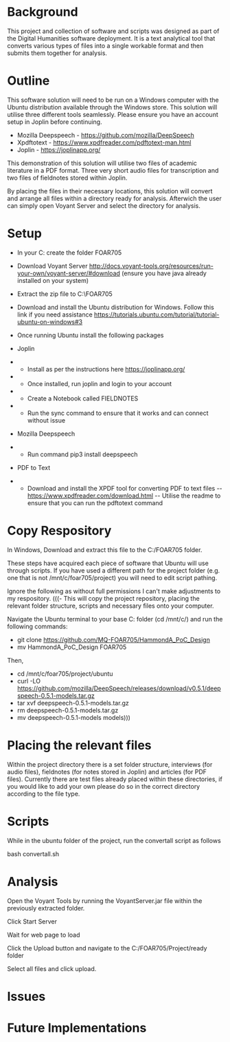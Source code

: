 # Background
This project and collection of software and scripts was designed as part of the Digital Humanities software deployment. It is a text analytical tool that converts various types of files into a single workable format and then submits them together for analysis.

# Outline
This software solution will need to be run on a Windows computer with the Ubuntu distribution available through the Windows store. This solution will utilise three different tools seamlessly. Please ensure you have an account setup in Joplin before continuing.

- Mozilla Deepspeech - https://github.com/mozilla/DeepSpeech
- Xpdftotext - https://www.xpdfreader.com/pdftotext-man.html
- Joplin - https://joplinapp.org/

This demonstration of this solution will utilise two files of academic literature in a PDF format. Three very short audio files for transcription and two files of fieldnotes stored within Joplin.

By placing the files in their necessary locations, this solution will convert and arrange all files within a directory ready for analysis. Afterwich the user can simply open Voyant Server and select the directory for analysis.

# Setup
- In your C: create the folder FOAR705

- Download Voyant Server
http://docs.voyant-tools.org/resources/run-your-own/voyant-server/#download
(ensure you have java already installed on your system)

- Extract the zip file to C:\FOAR705

- Download and install the Ubuntu distribution for Windows.
Follow this link if you need assistance https://tutorials.ubuntu.com/tutorial/tutorial-ubuntu-on-windows#3

- Once running Ubuntu install the following packages

- Joplin
- - Install as per the instructions here https://joplinapp.org/
- - Once installed, run joplin and login to your account
- - Create a Notebook called FIELDNOTES
- - Run the sync command to ensure that it works and can connect without issue

- Mozilla Deepspeech
- - Run command pip3 install deepspeech

- PDF to Text
- - Download and install the XPDF tool for converting PDF to text files
-- https://www.xpdfreader.com/download.html
-- Utilise the readme to ensure that you can run the pdftotext command 



# Copy Respository
In Windows,
Download and extract this file to the C:/FOAR705 folder.




These steps have acquired each piece of software that Ubuntu will use through scripts. If you have used a different path for the project folder (e.g. one that is not /mnt/c/foar705/project) you will need to edit script pathing. 



Ignore the following as without full permissions I can't make adjustments to my respository.
(((- This will copy the project repository, placing the relevant folder structure, scripts and necessary files onto your computer. 

Navigate the Ubuntu terminal to your base C: folder (cd /mnt/c/) and run the following commands:

- git clone https://github.com/MQ-FOAR705/HammondA_PoC_Design
- mv HammondA_PoC_Design FOAR705

Then,

- cd /mnt/c/foar705/project/ubuntu
- curl -LO https://github.com/mozilla/DeepSpeech/releases/download/v0.5.1/deepspeech-0.5.1-models.tar.gz
- tar xvf deepspeech-0.5.1-models.tar.gz
- rm deepspeech-0.5.1-models.tar.gz
- mv deepspeech-0.5.1-models models)))

# Placing the relevant files
Within the project directory there is a set folder structure, interviews (for audio files), fieldnotes (for notes stored in Joplin) and articles (for PDF files). Currently there are test files already placed within these directories, if you would like to add your own please do so in the correct directory according to the file type.

# Scripts
While in the ubuntu folder of the project, run the convertall script as follows

bash convertall.sh

# Analysis
Open the Voyant Tools by running the VoyantServer.jar file within the previously extracted folder.

Click Start Server

Wait for web page to load

Click the Upload button and navigate to the C:/FOAR705/Project/ready folder

Select all files and click upload.

# Issues

# Future Implementations
